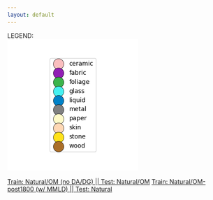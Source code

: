 ```yaml
---
layout: default
---
```


LEGEND: <br>
![Legend](./files/legend.png)

[Train: Natural/OM (no DA/DG) \|\| Test: Natural/OM](./files/tsne_test_visualization_20Kx20K_224px_200LR_30perp_4096patches_border-color_grid/embedding.html)
[Train: Natural/OM-post1800 (w/ MMLD) \|\| Test: Natural](./files/tsne_resnet18_mmld_natural-OM_post18-default_K2-val_200-samples1-natural_1_visualization_20Kx20K_224px_200LR_30perp_4096patches_border-color_grid)




